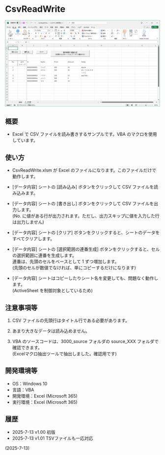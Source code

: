 # CsvReadWrite

![image](image.png)

## 概要
- Excel で CSV ファイルを読み書きするサンプルです。VBA のマクロを使用しています。


## 使い方
- CsvReadWrite.xlsm が Excel のファイルになります。このファイルだけで動作します。

- [データ内容] シートの [読み込み] ボタンをクリックして CSV ファイルを読み込みます。

- [データ内容] シートの [書き出し] ボタンをクリックして CSV ファイルを出力します。  
  (No. に値がある行が出力されます。ただし、出力スキップに値を入力した行は出力しません)

- [データ内容] シートの [クリア] ボタンをクリックすると、シートのデータをすべてクリアします。

- [データ内容] シートの [選択範囲の連番生成] ボタンをクリックすると、セルの選択範囲に連番を生成します。  
  連番は、先頭のセルをベースとして 1 ずつ増加します。  
  (先頭のセルが数値でなければ、単にコピーするだけになります)

- [データ内容] シートはコピーしたりシート名を変更しても、問題なく動作します。  
  (ActiveSheet を制御対象としているため)


## 注意事項等
1. CSV ファイルの先頭行はタイトル行である必要があります。

2. あまり大きなデータは読み込めません。

3. VBA のソースコードは、3000_source フォルダの source_XXX フォルダで確認できます。  
   (Excelマクロ抽出ツールで抽出しました。確認用です)


## 開発環境等
- OS：Windows 10
- 言語：VBA
- 開発環境：Excel (Microsoft 365)
- 実行環境：Excel (Microsoft 365)


## 履歴
- 2025-7-13  v1.00  初版
- 2025-7-13  v1.01  TSVファイルも一応対応


(2025-7-13)
